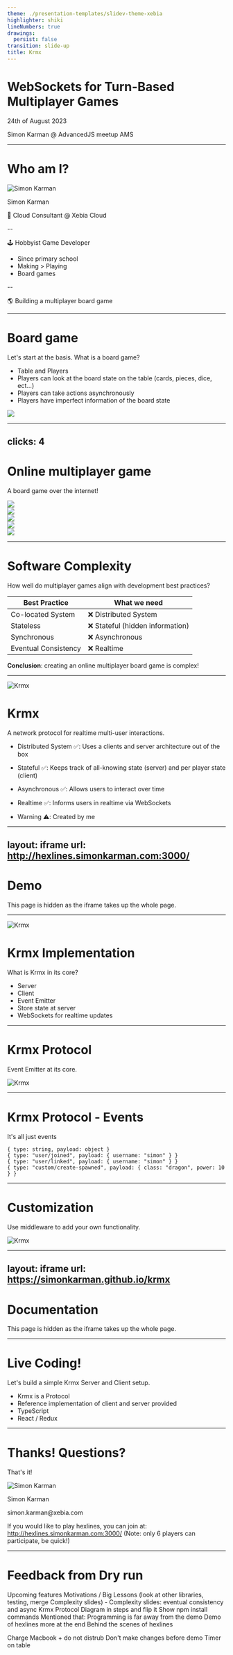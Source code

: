 ```yaml
---
theme: ./presentation-templates/slidev-theme-xebia
highlighter: shiki
lineNumbers: true
drawings:
  persist: false
transition: slide-up
title: Krmx
---
```


# WebSockets for Turn-Based Multiplayer Games
24th of  August 2023

Simon Karman @ AdvancedJS meetup AMS

<style>
.slidev-layout.cover h1 {
    max-width: 20rem;
    font-size: 1.5rem;
}
</style>

<!--
Live coding of a simple turn-based game using a TypeScript NodeJS backend and a Typescript React frontend using the krmx library. Krmx is a custom WebSocket protocol specifically build for user-based applications such as turn based games with NodeJS backends and React frontends.
-->

---

# Who am I?

<div class="float-right w-48">
  <img alt="Simon Karman" src="assets/simonkarman.png" />
  <p class="text-center">Simon Karman</p>
</div>

💼 Cloud Consultant @ Xebia Cloud

-- 

🕹️ Hobbyist Game Developer
- Since primary school
- Making > Playing
- Board games

--

🌎 Building a multiplayer board game

<!--
I work at Xebia as a Cloud Consultant. In my free time I'm a hobbyist game developer. I love boardgames and especially making them. Since I was a kid. During covid trying to combine cloud/internet with games. Resulted in some multiplayer games for a group of friends (b11 party) which was 'Mario Party'-ish.
-->

---

# Board game
Let's start at the basis. What is a board game?

- Table and Players
- Players can look at the board state on the table (cards, pieces, dice, ect...)
- Players can take actions asynchronously
- Players have imperfect information of the board state

<img class="max-w-full mt-10" src="assets/boardgame.png" />

---
clicks: 4
---

# Online multiplayer game
A board game over the internet!

<div v-if="$slidev.nav.clicks === 0"><img class="max-w-full mt-10" src="assets/boardgame-multiplayer-0.png" /></div>
<div v-if="$slidev.nav.clicks === 1"><img class="max-w-full mt-10" src="assets/boardgame-multiplayer-1.png" /></div>
<div v-if="$slidev.nav.clicks === 2"><img class="max-w-full mt-10" src="assets/boardgame-multiplayer-2.png" /></div>
<div v-if="$slidev.nav.clicks === 3"><img class="max-w-full mt-10" src="assets/boardgame-multiplayer-3.png" /></div>
<div v-if="$slidev.nav.clicks === 4"><img class="max-w-full mt-10" src="assets/boardgame-multiplayer-4.png" /></div>

---

# Software Complexity
How well do multiplayer games align with development best practices?

| **Best Practice**    | **What we need**                |
|----------------------|---------------------------------|
| Co-located System    | ❌ Distributed System            |
| Stateless            | ❌ Stateful (hidden information) |
| Synchronous          | ❌ Asynchronous                  |
| Eventual Consistency | ❌ Realtime                      |

<div v-click class="mt-10 text-2xl">
  <b>Conclusion</b>: creating an online multiplayer board game is complex!
</div>

---

<img class="float-right max-w-2/5 ml-5 -m-t-4" alt="Krmx" src="assets/krmx.png" />

# Krmx
A network protocol for realtime multi-user interactions.


<v-clicks>

- Distributed System ✅: Uses a clients and server architecture out of the box
- Stateful ✅: Keeps track of all-knowing state (server) and per player state (client)
- Asynchronous ✅: Allows users to interact over time
- Realtime ✅: Informs users in realtime via WebSockets

- Warning ⚠️: Created by me

</v-clicks>

---
layout: iframe
url: http://hexlines.simonkarman.com:3000/
---

# Demo
This page is hidden as the iframe takes up the whole page.

---

<img class="float-right max-w-2/5 ml-5 -m-t-4" alt="Krmx" src="assets/krmx.png" />

# Krmx Implementation
What is Krmx in its core?

- Server
- Client
- Event Emitter
- Store state at server
- WebSockets for realtime updates

---
 
# Krmx Protocol
Event Emitter at its core.

<img class="max-w-2/3" alt="Krmx" src="assets/krmx-eventemitter.png" />

---

# Krmx Protocol - Events
It's all just events

```json5 {1|2|3|4|all}
{ type: string, payload: object }
{ type: "user/joined", payload: { username: "simon" } }
{ type: "user/linked", payload: { username: "simon" } }
{ type: "custom/create-spawned", payload: { class: "dragon", power: 10 } }
```

---

# Customization
Use middleware to add your own functionality.

<img class="max-w-2/5" alt="Krmx" src="assets/krmx-middleware.png" />

---
layout: iframe
url: https://simonkarman.github.io/krmx
---

# Documentation
This page is hidden as the iframe takes up the whole page.

---

# Live Coding!
Let's build a simple Krmx Server and Client setup.

- Krmx is a Protocol
- Reference implementation of client and server provided
- TypeScript
- React / Redux

---

# Thanks! Questions?
That's it!

<div class="float-right w-48">
  <img alt="Simon Karman" src="assets/simonkarman.png" />
  <p class="text-center">Simon Karman</p>
  <p class="text-center">simon.karman@xebia.com</p>
</div>

<p class="max-w-2/3">
  If you would like to play hexlines, you can join at: <a target="_blank" href="http://hexlines.simonkarman.com:3000/">http://hexlines.simonkarman.com:3000/</a> (Note: only 6 players can participate, be quick!)
</p>



---

# Feedback from Dry run
Upcoming features
Motivations / Big Lessons (look at other libraries, testing, merge Complexity slides) - Complexity slides: eventual consistency and async
Krmx Protocol Diagram in steps and flip it
Show npm install commands
Mentioned that: Programming is far away from the demo
Demo of hexlines more at the end
Behind the scenes of hexlines

Charge Macbook + do not distrub
Don't make changes before demo
Timer on table
